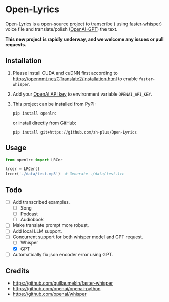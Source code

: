 # Open-Lyrics

Open-Lyrics is a open-source project to transcribe (
using [faster-whisper](https://github.com/guillaumekln/faster-whisper)) voice file and
translate/polish ([OpenAI-GPT](https://github.com/openai/openai-python)) the text.

**This new project is rapidly underway, and we welcome any issues or pull requests.**

## Installation

1. Please install CUDA and cuDNN first according to https://opennmt.net/CTranslate2/installation.html to
enable `faster-whisper`.

2. Add your [OpenAI API key](https://platform.openai.com/account/api-keys) to environment variable `OPENAI_API_KEY`.

3. This project can be installed from PyPI:

    ```shell
    pip install openlrc
    ```
   or install directly from GitHub:

    ```shell
    pip install git+https://github.com/zh-plus/Open-Lyrics
    ```

## Usage

```python
from openlrc import LRCer

lrcer = LRCer()
lrcer('./data/test.mp3')  # Generate ./data/test.lrc
```

## Todo

- [ ] Add transcribed examples.
    - [ ] Song
    - [ ] Podcast
    - [ ] Audiobook
- [ ] Make translate prompt more robust.
- [ ] Add local LLM support.
- [ ] Concurrent support for both whisper model and GPT request.
    - [ ] Whisper
    - [x] GPT
- [ ] Automatically fix json encoder error using GPT.

## Credits

- https://github.com/guillaumekln/faster-whisper
- https://github.com/openai/openai-python
- https://github.com/openai/whisper